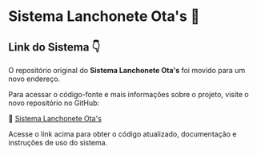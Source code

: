 # Sistema Lanchonete Ota's 🍔

## Link do Sistema 👇
O repositório original do **Sistema Lanchonete Ota's** foi movido para um novo endereço.

Para acessar o código-fonte e mais informações sobre o projeto, visite o novo repositório no GitHub:

🔗 [Sistema Lanchonete Ota's](https://github.com/ph-santos0/Sistema-Lanchonete-Otas)

Acesse o link acima para obter o código atualizado, documentação e instruções de uso do sistema.


